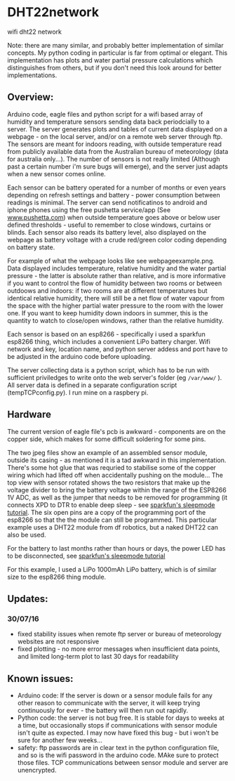 # DHT22network
wifi dht22 network

Note: there are many similar, and probably better implementation of
similar concepts. My python coding in particular is far from optimal
or elegant. This implementation has plots and water partial pressure
calculations which distinguishes from others, but if you don't need
this look around for better implementations.

## Overview:

Arduino code, eagle files and python script for a wifi based array of
humidity and temperature sensors sending data back periodcially to a
server. The server generates plots and tables of current data
displayed on a webpage - on the local server, and/or on a remote web
server through ftp. The sensors are meant for indoors reading, with
outside temperature read from publicly available data from the
Australian bureau of meteorology (data for australia only...).  The
number of sensors is not really limited (Although past a certain
number i'm sure bugs will emerge), and the server just adapts when a
new sensor comes online.

Each sensor can be battery operated for a number of months or even
years depending on refresh settings and battery - power consumption
between readings is minimal. The server can send notificatinos to
android and iphone phones using the free pushetta service/app (See
www.pushetta.com) when outside temperature goes above or below user
defined thresholds - useful to remember to close windows, curtains or
blinds.  Each sensor also reads its battery level, also displayed on
the webpage as battery voltage with a crude red/green color coding
depending on battery state.

For example of what the webpage looks like see
webpageexample.png. Data displayed includes temperature, relative
humidity and the water partial pressure - the latter is absolute
rather than relative, and is more informative if you want to control
the flow of humidity between two rooms or between outdoows and
indoors: if two rooms are at different temperatures but identical
relative humidity, there will still be a net flow of water vapour from
the space with the higher partial water pressure to the room with the
lower one. If you want to keep humidity down indoors in summer, this
is the quantity to watch to close/open windows, rather than the
relative humidity.


Each sensor is based on an esp8266 - specifically i used a sparkfun
esp8266 thing, which includes a convenient LiPo battery charger. Wifi
network and key, location name, and python server addess and port have
to be adjusted in the arduino code before uploading.

The server collecting data is a python script, which has to be run
with sufficient priviledges to write onto the web server's folder (eg
`/var/www/` ). All server data is defined in a separate configuration
script (tempTCPconfig.py). I run mine on a raspbery pi.

## Hardware

The current version of eagle file's pcb is awkward - components are on
the copper side, which makes for some difficult soldering for some
pins.

The two jpeg files show an example of an assembled sensor module,
outside its casing - as mentioned it is a tad awkward in this
implementation. There's some hot glue that was requried to stabilise
some of the copper wiring which had lifted off when accidentally
pushing on the module... The top view with sensor rotated shows the
two resistors that make up the voltage divider to bring the battery
voltage within the range of the ESP8266 1V ADC, as well as the jumper
that needs to be removed for programming (it connects XPD to DTR to
enable deep sleep - see [sparkfun's sleepmode tutorial](https://learn.sparkfun.com/tutorials/esp8266-thing-hookup-guide/example-sketch-goodnight-thing-sleep-mode). The
six open pins are a copy of the programming port of the esp8266 so
that the the module can still be programmed.  This particular example
uses a DHT22 module from df robotics, but a naked DHT22 can also be
used.

For the battery to last months rather than hours or days, the power LED has to be disconnected, see [sparkfun's sleepmode tutorial](https://learn.sparkfun.com/tutorials/esp8266-thing-hookup-guide/example-sketch-goodnight-thing-sleep-mode)

For this example, I used a LiPo 1000mAh LiPo battery, which is of similar size to the esp8266 thing module.

## Updates:
### 30/07/16
* fixed stability issues when remote ftp server or bureau of meteorology websites are not responsive
* fixed plotting - no more error messages when insufficient data points, and limited long-term plot to last 30 days for readability


## Known issues:
* Arduino code:  If the server is down or a sensor module fails for any other reason to communicate with the server, it will keep trying continuously for ever - the battery will then run out rapidly.
* Python code: the server is not bug free. It is stable for days to weeks at a time, but occasionally stops if communications with sensor module isn't quite as expected. I may now have fixed this bug - but i won't be sure for another few weeks...
* safety: ftp passwords are in clear text in the python configuration file, and  so is the wifi password in the arduino code. MAke sure to protect those files. TCP communications between sensor module and server are unencrypted.
